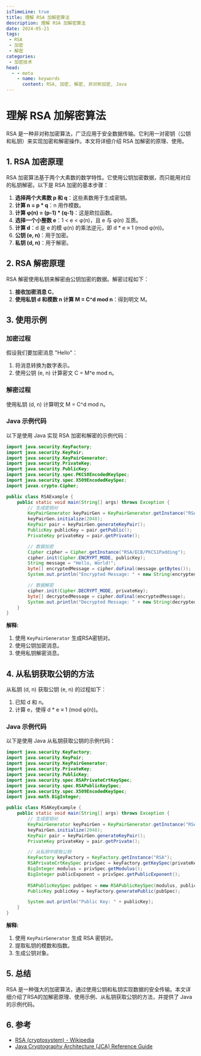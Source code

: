 ```yaml
---
isTimeLine: true
title: 理解 RSA 加解密算法
description: 理解 RSA 加解密算法
date: 2024-05-21
tags:
 - RSA
 - 加密
 - 解密
categories:
 - 加密技术
head:
  - - meta
    - name: keywords
      content: RSA, 加密, 解密, 非对称加密, Java
---
```


# 理解 RSA 加解密算法

RSA 是一种非对称加密算法，广泛应用于安全数据传输。它利用一对密钥（公钥和私钥）来实现加密和解密操作。本文将详细介绍 RSA 加解密的原理、使用。

## 1. RSA 加密原理

RSA 加密算法基于两个大素数的数学特性。它使用公钥加密数据，而只能用对应的私钥解密。以下是 RSA 加密的基本步骤：

1. **选择两个大素数 p 和 q**：这些素数用于生成密钥。
2. **计算 n = p * q**：n 用作模数。
3. **计算 φ(n) = (p-1) * (q-1)**：这是欧拉函数。
4. **选择一个小整数 e**：1 < e < φ(n)，且 e 与 φ(n) 互质。
5. **计算 d**：d 是 e 的模 φ(n) 的乘法逆元，即 d * e ≡ 1 (mod φ(n))。
6. **公钥 (e, n)**：用于加密。
7. **私钥 (d, n)**：用于解密。

## 2. RSA 解密原理

RSA 解密使用私钥来解密由公钥加密的数据。解密过程如下：

1. **接收加密消息 C**。
2. **使用私钥 d 和模数 n 计算 M = C^d mod n**：得到明文 M。

## 3. 使用示例

### 加密过程

假设我们要加密消息 "Hello"：

1. 将消息转换为数字表示。
2. 使用公钥 (e, n) 计算密文 C = M^e mod n。

### 解密过程

使用私钥 (d, n) 计算明文 M = C^d mod n。

### Java 示例代码

以下是使用 Java 实现 RSA 加密和解密的示例代码：

```java
import java.security.KeyFactory;
import java.security.KeyPair;
import java.security.KeyPairGenerator;
import java.security.PrivateKey;
import java.security.PublicKey;
import java.security.spec.PKCS8EncodedKeySpec;
import java.security.spec.X509EncodedKeySpec;
import javax.crypto.Cipher;

public class RSAExample {
    public static void main(String[] args) throws Exception {
        // 生成密钥对
        KeyPairGenerator keyPairGen = KeyPairGenerator.getInstance("RSA");
        keyPairGen.initialize(2048);
        KeyPair pair = keyPairGen.generateKeyPair();
        PublicKey publicKey = pair.getPublic();
        PrivateKey privateKey = pair.getPrivate();

        // 数据加密
        Cipher cipher = Cipher.getInstance("RSA/ECB/PKCS1Padding");
        cipher.init(Cipher.ENCRYPT_MODE, publicKey);
        String message = "Hello, World!";
        byte[] encryptedMessage = cipher.doFinal(message.getBytes());
        System.out.println("Encrypted Message: " + new String(encryptedMessage));

        // 数据解密
        cipher.init(Cipher.DECRYPT_MODE, privateKey);
        byte[] decryptedMessage = cipher.doFinal(encryptedMessage);
        System.out.println("Decrypted Message: " + new String(decryptedMessage));
    }
}
```

**解释:**

1. 使用 `KeyPairGenerator` 生成RSA密钥对。
2. 使用公钥加密消息。
3. 使用私钥解密消息。

## 4. 从私钥获取公钥的方法

从私钥 (d, n) 获取公钥 (e, n) 的过程如下：

1. 已知 d 和 n。
2. 计算 e，使得 d * e ≡ 1 (mod φ(n))。

### Java 示例代码

以下是使用 Java 从私钥获取公钥的示例代码：

```java
import java.security.KeyFactory;
import java.security.KeyPair;
import java.security.KeyPairGenerator;
import java.security.PrivateKey;
import java.security.PublicKey;
import java.security.spec.RSAPrivateCrtKeySpec;
import java.security.spec.RSAPublicKeySpec;
import java.security.spec.X509EncodedKeySpec;
import java.math.BigInteger;

public class RSAKeyExample {
    public static void main(String[] args) throws Exception {
        // 生成密钥对
        KeyPairGenerator keyPairGen = KeyPairGenerator.getInstance("RSA");
        keyPairGen.initialize(2048);
        KeyPair pair = keyPairGen.generateKeyPair();
        PrivateKey privateKey = pair.getPrivate();

        // 从私钥中提取公钥
        KeyFactory keyFactory = KeyFactory.getInstance("RSA");
        RSAPrivateCrtKeySpec privSpec = keyFactory.getKeySpec(privateKey, RSAPrivateCrtKeySpec.class);
        BigInteger modulus = privSpec.getModulus();
        BigInteger publicExponent = privSpec.getPublicExponent();
        
        RSAPublicKeySpec pubSpec = new RSAPublicKeySpec(modulus, publicExponent);
        PublicKey publicKey = keyFactory.generatePublic(pubSpec);

        System.out.println("Public Key: " + publicKey);
    }
}
```

**解释:**

1. 使用 `KeyPairGenerator` 生成 RSA 密钥对。
2. 提取私钥的模数和指数。
3. 生成公钥对象。

## 5. 总结

RSA 是一种强大的加密算法，通过使用公钥和私钥实现数据的安全传输。本文详细介绍了RSA的加解密原理、使用示例、从私钥获取公钥的方法，并提供了 Java 的示例代码。

## 6. 参考

* [RSA (cryptosystem) - Wikipedia](https://en.wikipedia.org/wiki/RSA_(cryptosystem))
* [Java Cryptography Architecture (JCA) Reference Guide](https://docs.oracle.com/javase/8/docs/technotes/guides/security/crypto/CryptoSpec.html)


